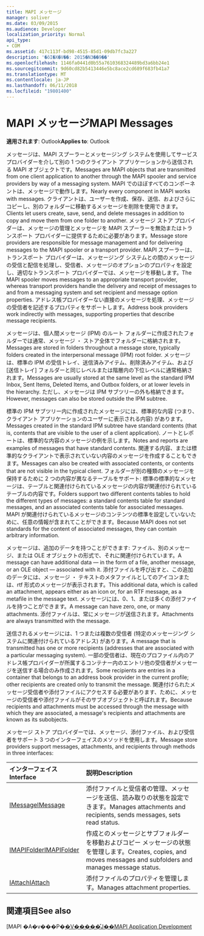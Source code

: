 ```yaml
---
title: MAPI メッセージ
manager: soliver
ms.date: 03/09/2015
ms.audience: Developer
localization_priority: Normal
api_type:
- COM
ms.assetid: 417c113f-bd98-4515-85d1-09db7fc3a227
description: '�ŏI�X�V��: 2015�N3��9��'
ms.openlocfilehash: 1146fa0441d0b55a7610368324489bd3a6bb24e1
ms.sourcegitcommit: 9d60cd82b5413446e5bc8ace2cd689f683fb41a7
ms.translationtype: MT
ms.contentlocale: ja-JP
ms.lasthandoff: 06/11/2018
ms.locfileid: "19801400"
---
```

# <a name="mapi-messages"></a><span data-ttu-id="a0124-103">MAPI メッセージ</span><span class="sxs-lookup"><span data-stu-id="a0124-103">MAPI Messages</span></span>

  
  
<span data-ttu-id="a0124-104">**適用されます**: Outlook</span><span class="sxs-lookup"><span data-stu-id="a0124-104">**Applies to**: Outlook</span></span> 
  
<span data-ttu-id="a0124-105">メッセージは、MAPI スプーラーとメッセージング システムを使用してサービス プロバイダーを介して別の 1 つのクライアント アプリケーションから送信される MAPI オブジェクトです。</span><span class="sxs-lookup"><span data-stu-id="a0124-105">Messages are MAPI objects that are transmitted from one client application to another through the MAPI spooler and service providers by way of a messaging system.</span></span> <span data-ttu-id="a0124-106">MAPI でのほぼすべてのコンポーネントは、メッセージで動作します。</span><span class="sxs-lookup"><span data-stu-id="a0124-106">Nearly every component in MAPI works with messages.</span></span> <span data-ttu-id="a0124-107">クライアントは、ユーザーを作成、保存、送信、およびさらにコピーし、別のフォルダーに移動するメッセージを削除を使用できます。</span><span class="sxs-lookup"><span data-stu-id="a0124-107">Clients let users create, save, send, and delete messages in addition to copy and move them from one folder to another.</span></span> <span data-ttu-id="a0124-108">メッセージ ストア プロバイダーは、メッセージの管理とメッセージを MAPI スプーラーを無効またはトランスポート プロバイダーに提供するために必要があります。</span><span class="sxs-lookup"><span data-stu-id="a0124-108">Message store providers are responsible for message management and for delivering messages to the MAPI spooler or a transport provider.</span></span> <span data-ttu-id="a0124-109">MAPI スプーラーは、トランスポート プロバイダーは、メッセージング システムとの間のメッセージの受信と配信を処理し、受信者、メッセージのオプションのプロパティを設定し、適切なトランスポート プロバイダーでは、メッセージを移動します。</span><span class="sxs-lookup"><span data-stu-id="a0124-109">The MAPI spooler moves messages to an appropriate transport provider, whereas transport providers handle the delivery and receipt of messages to and from a messaging system and set recipient and message option properties.</span></span> <span data-ttu-id="a0124-110">アドレス帳プロバイダーない直接のメッセージを処理、メッセージの受信者を記述するプロパティをサポートします。</span><span class="sxs-lookup"><span data-stu-id="a0124-110">Address book providers work indirectly with messages, supporting properties that describe message recipients.</span></span>
  
<span data-ttu-id="a0124-111">メッセージは、個人間メッセージ (IPM) のルート フォルダーに作成されたフォルダーでは通常、メッセージ ・ ストア全体でフォルダーに格納されます。</span><span class="sxs-lookup"><span data-stu-id="a0124-111">Messages are stored in folders throughout a message store, typically folders created in the interpersonal message (IPM) root folder.</span></span> <span data-ttu-id="a0124-112">メッセージは、標準の IPM の受信トレイ、送信済みアイテム、削除済みアイテム、および [送信トレイ] フォルダーと同じレベルまたは階層内の下位レベルに通常格納されます。</span><span class="sxs-lookup"><span data-stu-id="a0124-112">Messages are usually stored at the same level as the standard IPM Inbox, Sent Items, Deleted Items, and Outbox folders, or at lower levels in the hierarchy.</span></span> <span data-ttu-id="a0124-113">ただし、メッセージは IPM サブツリーの外も格納できます。</span><span class="sxs-lookup"><span data-stu-id="a0124-113">However, messages can also be stored outside the IPM subtree.</span></span>
  
<span data-ttu-id="a0124-114">標準の IPM サブツリー内に作成されたメッセージには、標準的な内容 (つまり、クライアント アプリケーションのユーザーに表示される内容) があります。</span><span class="sxs-lookup"><span data-stu-id="a0124-114">Messages created in the standard IPM subtree have standard contents (that is, contents that are visible to the user of a client application).</span></span> <span data-ttu-id="a0124-115">ノートとレポートは、標準的な内容のメッセージの例を示します。</span><span class="sxs-lookup"><span data-stu-id="a0124-115">Notes and reports are examples of messages that have standard contents.</span></span> <span data-ttu-id="a0124-116">関連する内容、または標準的なクライアントで表示されていない内容のメッセージを作成することもできます。</span><span class="sxs-lookup"><span data-stu-id="a0124-116">Messages can also be created with associated contents, or contents that are not visible in the typical client.</span></span> <span data-ttu-id="a0124-117">フォルダーが別の種類のメッセージを保持するために 2 つの内容が異なるテーブルをサポート: 標準の標準的なメッセージは、テーブルと関連付けられているメッセージの内容が関連付けられているテーブルの内容です。</span><span class="sxs-lookup"><span data-stu-id="a0124-117">Folders support two different contents tables to hold the different types of messages: a standard contents table for standard messages, and an associated contents table for associated messages.</span></span> <span data-ttu-id="a0124-118">MAPI が関連付けられているメッセージのコンテンツの標準を設定していないために、任意の情報が含まれてことができます。</span><span class="sxs-lookup"><span data-stu-id="a0124-118">Because MAPI does not set standards for the content of associated messages, they can contain arbitrary information.</span></span> 
  
<span data-ttu-id="a0124-119">メッセージは、追加のデータを持つことができます: ファイル、別のメッセージ、または OLE オブジェクトの形式で、それに関連付けられています。</span><span class="sxs-lookup"><span data-stu-id="a0124-119">A message can have additional data — in the form of a file, another message, or an OLE object — associated with it.</span></span> <span data-ttu-id="a0124-120">添付ファイルを呼び出すと、この追加のデータには、メッセージ ・ テキストのメタファイルとしてのアイコンまたは、rtf 形式のメッセージが表示されます。</span><span class="sxs-lookup"><span data-stu-id="a0124-120">This additional data, which is called an attachment, appears either as an icon or, for an RTF message, as a metafile in the message text.</span></span> <span data-ttu-id="a0124-121">メッセージには、0、1、または多くの添付ファイルを持つことができます。</span><span class="sxs-lookup"><span data-stu-id="a0124-121">A message can have zero, one, or many attachments.</span></span> <span data-ttu-id="a0124-122">添付ファイルは、常にメッセージが送信されます。</span><span class="sxs-lookup"><span data-stu-id="a0124-122">Attachments are always transmitted with the message.</span></span>
  
<span data-ttu-id="a0124-123">送信されるメッセージには、1 つまたは複数の受信者 (特定のメッセージング システムに関連付けられているアドレス) があります。</span><span class="sxs-lookup"><span data-stu-id="a0124-123">A message that is transmitted has one or more recipients (addresses that are associated with a particular messaging system).</span></span> <span data-ttu-id="a0124-124">一部の受信者は、現在のプロファイル内のアドレス帳プロバイダーが所属するコンテナー内のエントリ他の受信者がメッセージを送信する場合のみ作成されます。</span><span class="sxs-lookup"><span data-stu-id="a0124-124">Some recipients are entries in a container that belongs to an address book provider in the current profile; other recipients are created only to transmit the message.</span></span> <span data-ttu-id="a0124-125">関連付けられたメッセージ受信者や添付ファイルにアクセスする必要があります、ために、メッセージの受信者や添付ファイルがそのサブオブジェクトと呼ばれます。</span><span class="sxs-lookup"><span data-stu-id="a0124-125">Because recipients and attachments must be accessed through the message with which they are associated, a message's recipients and attachments are known as its subobjects.</span></span> 
  
<span data-ttu-id="a0124-126">メッセージ ストア プロバイダーでは、メッセージ、添付ファイル、および受信者をサポート 3 つのインターフェイスのメソッドを使用します。</span><span class="sxs-lookup"><span data-stu-id="a0124-126">Message store providers support messages, attachments, and recipients through methods in three interfaces:</span></span> 
  
|<span data-ttu-id="a0124-127">**インターフェイス**</span><span class="sxs-lookup"><span data-stu-id="a0124-127">**Interface**</span></span>|<span data-ttu-id="a0124-128">**説明**</span><span class="sxs-lookup"><span data-stu-id="a0124-128">**Description**</span></span>|
|:-----|:-----|
|[<span data-ttu-id="a0124-129">IMessage</span><span class="sxs-lookup"><span data-stu-id="a0124-129">IMessage</span></span>](imessageimapiprop.md) <br/> |<span data-ttu-id="a0124-130">添付ファイルと受信者の管理、メッセージを送信、読み取りの状態を設定できます。</span><span class="sxs-lookup"><span data-stu-id="a0124-130">Manages attachments and recipients, sends messages, sets read status.</span></span>  <br/> |
|[<span data-ttu-id="a0124-131">IMAPIFolder</span><span class="sxs-lookup"><span data-stu-id="a0124-131">IMAPIFolder</span></span>](imapifolderimapicontainer.md) <br/> |<span data-ttu-id="a0124-132">作成とのメッセージとサブフォルダーを移動およびコピー メッセージの状態を管理します。</span><span class="sxs-lookup"><span data-stu-id="a0124-132">Creates, copies, and moves messages and subfolders and manages message status.</span></span>  <br/> |
|[<span data-ttu-id="a0124-133">IAttach</span><span class="sxs-lookup"><span data-stu-id="a0124-133">IAttach</span></span>](iattachimapiprop.md) <br/> |<span data-ttu-id="a0124-134">添付ファイルのプロパティを管理します。</span><span class="sxs-lookup"><span data-stu-id="a0124-134">Manages attachment properties.</span></span>  <br/> |
   
## <a name="see-also"></a><span data-ttu-id="a0124-135">関連項目</span><span class="sxs-lookup"><span data-stu-id="a0124-135">See also</span></span>



<span data-ttu-id="a0124-136">[MAPI �A�v���P�[�V�����̊J��](mapi-application-development.md)</span><span class="sxs-lookup"><span data-stu-id="a0124-136">[MAPI Application Development](mapi-application-development.md)</span></span>

